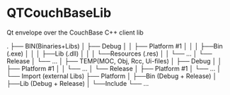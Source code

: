 # QTCouchBaseLib
Qt envelope over the CouchBase C++ client lib

.
├── BIN(Binaries+Libs)
│   ├── Debug
│   │   ├── Platform #1
│   │   │   ├──Bin (.exe)
│   │   │   ├──Lib (.dll)
│   │   │   └──Resources (.res)
│   │   └── ...
│   └── Release
│       └── ...
│
├── TEMP(MOC, Obj, Rcc, Ui-files)
│   ├── Debug
│   │   ├── Platform #1
│   │   └── ...
│   └── Release
│       ├── Platform #1
│       └── ...
│
└── Import (external Libs)
    ├── Platform
    │   ├──Bin (Debug + Release)
    │   ├──Lib (Debug + Release)
    │   └──Include
    └── ...

